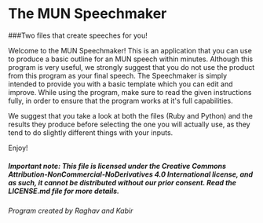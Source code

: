 # The MUN Speechmaker
###Two files that create speeches for you! 

Welcome to the MUN Speechmaker! This is an application that you can use to produce a basic outline for an MUN speech within minutes. Although this program is very useful, we strongly suggest that you do not use the product from this program as your final speech. The Speechmaker is simply intended to provide you with a basic template which you can edit and improve. While using the program, make sure to read the given instructions fully, in order to ensure that the program works at it's full capabilities.

We suggest that you take a look at both the files (Ruby and Python) and the results they produce before selecting the one you will actually use, as they tend to do slightly different things with your inputs.
 
Enjoy!

##### Important note: This file is licensed under the Creative Commons Attribution-NonCommercial-NoDerivatives 4.0 International license, and as such, it cannot be distributed without our prior consent. Read the LICENSE.md file for more details.

###### Program created by Raghav and Kabir
